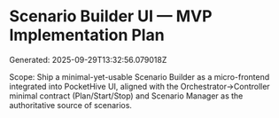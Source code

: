 # Scenario Builder UI — MVP Implementation Plan
Generated: 2025-09-29T13:32:56.079018Z

Scope: Ship a minimal-yet-usable Scenario Builder as a micro-frontend integrated into PocketHive UI, aligned with the Orchestrator→Controller minimal contract (Plan/Start/Stop) and Scenario Manager as the authoritative source of scenarios.
